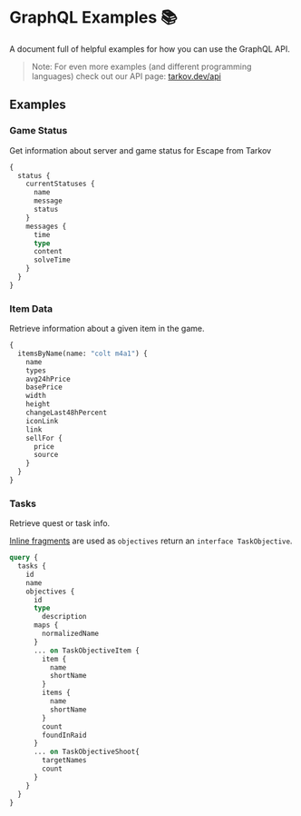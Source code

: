 # GraphQL Examples 📚

A document full of helpful examples for how you can use the GraphQL API.

> Note: For even more examples (and different programming languages) check out our API page: [tarkov.dev/api](https://tarkov.dev/api)

## Examples

### Game Status

Get information about server and game status for Escape from Tarkov

```graphql
{
  status {
    currentStatuses {
      name
      message
      status
    }
    messages {
      time
      type
      content
      solveTime
    }
  }
}
```

### Item Data

Retrieve information about a given item in the game.

```graphql
{
  itemsByName(name: "colt m4a1") {
    name
    types
    avg24hPrice
    basePrice
    width
    height
    changeLast48hPercent
    iconLink
    link
    sellFor {
      price
      source
    }
  }
}
```

### Tasks

Retrieve quest or task info.

[Inline fragments](https://www.apollographql.com/docs/react/data/fragments/#using-fragments-with-unions-and-interfaces) are used as `objectives` return an `interface TaskObjective`.

```graphql
query {
  tasks {
    id
    name
    objectives {
      id
      type
    	description
      maps {
        normalizedName
      }
      ... on TaskObjectiveItem {
        item {
          name
          shortName
        }
        items {
          name
          shortName
        }
        count
        foundInRaid
      }
      ... on TaskObjectiveShoot{
        targetNames
        count
      }
    }
  }
}
```